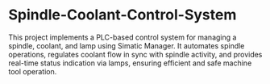 # Spindle-Coolant-Control-System
This project implements a PLC-based control system for managing a spindle, coolant, and lamp using Simatic Manager. It automates spindle operations, regulates coolant flow in sync with spindle activity, and provides real-time status indication via lamps, ensuring efficient and safe machine tool operation.
